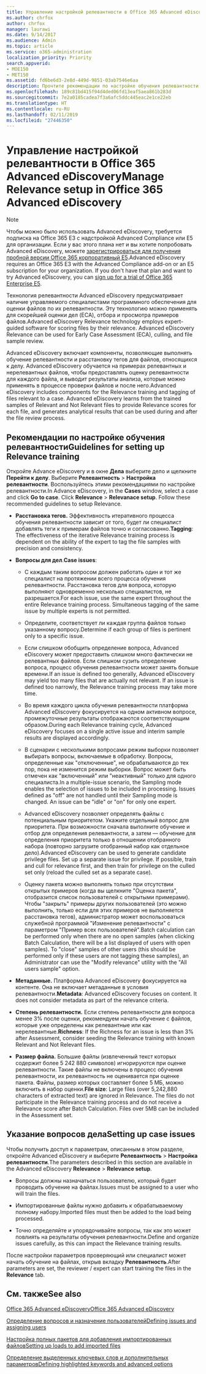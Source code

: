```yaml
---
title: Управление настройкой релевантности в Office 365 Advanced eDiscovery
ms.author: chrfox
author: chrfox
manager: laurawi
ms.date: 9/14/2017
ms.audience: Admin
ms.topic: article
ms.service: o365-administration
localization_priority: Priority
search.appverid:
- MOE150
- MET150
ms.assetid: fd6be6d3-2e8d-449d-9851-03ab7546e6aa
description: Прочтите рекомендации по настройке обучения релевантности в Office 365 Advanced eDiscovery для оценки файлов по их релевантности и получения результатов анализа.
ms.openlocfilehash: 189c81bd415f94d4ded06fd13eaf5aea861b283d
ms.sourcegitcommit: 7e2a0185cadea7f3a6afc5ddc445eac2e1ce22eb
ms.translationtype: HT
ms.contentlocale: ru-RU
ms.lasthandoff: 02/11/2019
ms.locfileid: "27446350"
---
```

# <a name="manage-relevance-setup-in-office-365-advanced-ediscovery"></a><span data-ttu-id="a8753-103">Управление настройкой релевантности в Office 365 Advanced eDiscovery</span><span class="sxs-lookup"><span data-stu-id="a8753-103">Manage Relevance setup in Office 365 Advanced eDiscovery</span></span>

> [!NOTE]
> <span data-ttu-id="a8753-p101">Чтобы можно было использовать Advanced eDiscovery, требуется подписка на Office 365 E3 с надстройкой Advanced Compliance или E5 для организации. Если у вас этого плана нет и вы хотите попробовать Advanced eDiscovery, можете [зарегистрироваться для получения пробной версии Office 365 корпоративный E5](https://go.microsoft.com/fwlink/p/?LinkID=698279).</span><span class="sxs-lookup"><span data-stu-id="a8753-p101">Advanced eDiscovery requires an Office 365 E3 with the Advanced Compliance add-on or an E5 subscription for your organization. If you don't have that plan and want to try Advanced eDiscovery, you can [sign up for a trial of Office 365 Enterprise E5](https://go.microsoft.com/fwlink/p/?LinkID=698279).</span></span> 
  
 <span data-ttu-id="a8753-p102">Технология релевантности Advanced eDiscovery предусматривает наличие управляемого специалистами программного обеспечения для оценки файлов по их релевантности. Эту технологию можно применять для скорейшей оценки дел (ECA), отбора и просмотра примеров файлов.</span><span class="sxs-lookup"><span data-stu-id="a8753-p102">Advanced eDiscovery Relevance technology employs expert-guided software for scoring files by their relevance. Advanced eDiscovery Relevance can be used for Early Case Assessment (ECA), culling, and file sample review.</span></span> 
  
 <span data-ttu-id="a8753-p103">Advanced eDiscovery включает компоненты, позволяющие выполнять обучение релевантности и расстановку тегов для файлов, относящихся к делу. Advanced eDiscovery обучается на примерах релевантных и нерелевантных файлов, чтобы предоставлять оценку релевантности для каждого файла, и выводит результаты анализа, которые можно применять в процессе проверки файлов и после него.</span><span class="sxs-lookup"><span data-stu-id="a8753-p103">Advanced eDiscovery includes components for the Relevance training and tagging of files relevant to a case. Advanced eDiscovery learns from the trained samples of Relevant and Not Relevant files to provide Relevance scores for each file, and generates analytical results that can be used during and after the file review process.</span></span> 
  
## <a name="guidelines-for-setting-up-relevance-training"></a><span data-ttu-id="a8753-110">Рекомендации по настройке обучения релевантности</span><span class="sxs-lookup"><span data-stu-id="a8753-110">Guidelines for setting up Relevance training</span></span>

 <span data-ttu-id="a8753-p104">Откройте Advance eDiscovery и в окне **Дела** выберите дело и щелкните **Перейти к делу**. Выберите **Релевантность** \> **Настройка релевантности**. Воспользуйтесь этими рекомендациями по настройке релевантности.</span><span class="sxs-lookup"><span data-stu-id="a8753-p104">In Advance eDiscovery, in the **Cases** window, select a case and click **Go to case**. Click **Relevance** \> **Relevanace setup**. Follow these recommended guidelines to setup Relevance.</span></span> 
  
- <span data-ttu-id="a8753-114">**Расстановка тегов.** Эффективность итеративного процесса обучения релевантности зависит от того, будет ли специалист добавлять теги к примерам файлов точно и согласованно.</span><span class="sxs-lookup"><span data-stu-id="a8753-114">**Tagging**: The effectiveness of the iterative Relevance training process is dependent on the ability of the expert to tag the file samples with precision and consistency.</span></span>
    
- <span data-ttu-id="a8753-115">**Вопросы для дел**.</span><span class="sxs-lookup"><span data-stu-id="a8753-115">**Case issues**:</span></span> 
    
  - <span data-ttu-id="a8753-p105">С каждым таким вопросом должен работать один и тот же специалист на протяжении всего процесса обучения релевантности. Расстановка тегов для вопроса, которую выполняют одновременно несколько специалистов, не разрешается.</span><span class="sxs-lookup"><span data-stu-id="a8753-p105">For each issue, use the same expert throughout the entire Relevance training process. Simultaneous tagging of the same issue by multiple experts is not permitted.</span></span>
    
  - <span data-ttu-id="a8753-118">Определите, соответствует ли каждая группа файлов только указанному вопросу.</span><span class="sxs-lookup"><span data-stu-id="a8753-118">Determine if each group of files is pertinent only to a specific issue.</span></span> 
    
  - <span data-ttu-id="a8753-p106">Если слишком обобщить определение вопроса, Advanced eDiscovery может предоставить слишком много фактически не релевантных файлов. Если слишком сузить определение вопроса, процесс обучения релевантности может занять больше времени.</span><span class="sxs-lookup"><span data-stu-id="a8753-p106">If an issue is defined too generally, Advanced eDiscovery may yield too many files that are actually not relevant. If an issue is defined too narrowly, the Relevance training process may take more time.</span></span> 
    
  - <span data-ttu-id="a8753-121">Во время каждого цикла обучения релевантности платформа Advanced eDiscovery фокусируется на одном активном вопросе, промежуточные результаты отображаются соответствующим образом.</span><span class="sxs-lookup"><span data-stu-id="a8753-121">During each Relevance training cycle, Advanced eDiscovery focuses on a single active issue and interim sample results are displayed accordingly.</span></span>
    
  - <span data-ttu-id="a8753-p107">В сценарии с несколькими вопросами режим выборки позволяет выбирать вопросы, включаемые в обработку. Вопросы, определенные как "отключенные", не обрабатываются до тех пор, пока не изменится режим выборки. Вопрос может быть отмечен как "включенный" или "неактивный" только для одного специалиста.</span><span class="sxs-lookup"><span data-stu-id="a8753-p107">In a multiple-issue scenario, the Sampling mode enables the selection of issues to be included in processing. Issues defined as "off" are not handled until their Sampling mode is changed. An issue can be "idle" or "on" for only one expert.</span></span>
    
  -  <span data-ttu-id="a8753-p108">Advanced eDiscovery позволяет определять файлы с потенциальным приоритетом. Укажите отдельный вопрос для приоритета. При возможности сначала выполните обучение и отбор для определения релевантности, а затем — обучение для определения приоритета только в отношении отобранного набора (повторно загрузите отобранный набор как отдельное дело).</span><span class="sxs-lookup"><span data-stu-id="a8753-p108">Advanced eDiscovery can be used to generate candidate privilege files. Set up a separate issue for privilege. If possible, train and cull for relevance first, and then train for privilege on the culled set only (reload the culled set as a separate case).</span></span> 
    
  - <span data-ttu-id="a8753-p109">Оценку пакета можно выполнять только при отсутствии открытых примеров (когда вы щелкните "Оценка пакета", отобразится список пользователей с открытыми примерами). Чтобы "закрыть" примеры других пользователей (это можно выполнить, только если для этих примеров не выполняется расстановка тегов), администратор может воспользоваться служебной программой "Изменение релевантности" с параметром "Пример всех пользователей".</span><span class="sxs-lookup"><span data-stu-id="a8753-p109">Batch calculation can be performed only when there are no open samples (when clicking Batch Calculation, there will be a list displayed of users with open samples). To "close" samples of other users (this should be performed only if these users are not tagging these samples), an Administrator can use the "Modify relevance" utility with the "All users sample" option.</span></span>
    
- <span data-ttu-id="a8753-p110">**Метаданные.** Платформа Advanced eDiscovery фокусируется на контенте. Она не включает метаданные в условия релевантности.</span><span class="sxs-lookup"><span data-stu-id="a8753-p110">**Metadata**: Advanced eDiscovery focuses on content. It does not consider metadata as part of the relevance criteria.</span></span> 
    
- <span data-ttu-id="a8753-132">**Степень релевантности.** Если степень релевантности для вопроса менее 3% после оценки, рекомендуем начать обучение с файлов, которые уже определены как релевантные или как нерелевантные.</span><span class="sxs-lookup"><span data-stu-id="a8753-132">**Richness**: If the Richness for an issue is less than 3% after Assessment, consider seeding the Relevance training with known Relevant and Not Relevant files.</span></span>
    
- <span data-ttu-id="a8753-p111">**Размер файла.** Большие файлы (извлеченный текст которых содержит более 5 242 880 символов) игнорируются при оценке релевантности. Такие файлы не включены в процесс обучения релевантности, их релевантность не оценивается при оценке пакета. Файлы, размер которых составляет более 5 МБ, можно включить в набор оценки.</span><span class="sxs-lookup"><span data-stu-id="a8753-p111">**File size**: Large files (over 5,242,880 characters of extracted text) are ignored in Relevance. The files do not participate in the Relevance training process and do not receive a Relevance score after Batch Calculation. Files over 5MB can be included in the Assessment set.</span></span>
    
## <a name="setting-up-case-issues"></a><span data-ttu-id="a8753-136">Указание вопросов дела</span><span class="sxs-lookup"><span data-stu-id="a8753-136">Setting up case issues</span></span>

<span data-ttu-id="a8753-137">Чтобы получить доступ к параметрам, описанным в этом разделе, откройте Advanced eDiscovery и выберите **Релевантность** \> **Настройка релевантности**.</span><span class="sxs-lookup"><span data-stu-id="a8753-137">The parameters described in this section are available in the Advanced eDiscovery **Relevance** \> **Relevance setup**.</span></span> 
  
- <span data-ttu-id="a8753-138">Вопросы должны назначаться пользователю, который будет проводить обучение на файлах.</span><span class="sxs-lookup"><span data-stu-id="a8753-138">Issues must be assigned to a user who will train the files.</span></span>
    
- <span data-ttu-id="a8753-139">Импортированные файлы нужно добавить к обрабатываемому полному набору.</span><span class="sxs-lookup"><span data-stu-id="a8753-139">Imported files must then be added to the load being processed.</span></span>
    
- <span data-ttu-id="a8753-140">Точно определяйте и упорядочивайте вопросы, так как это может повлиять на результаты обучения релевантности.</span><span class="sxs-lookup"><span data-stu-id="a8753-140">Define and organize issues carefully, as this can impact the Relevance training results.</span></span>
    
<span data-ttu-id="a8753-141">После настройки параметров проверяющий или специалист может начать обучение на файлах, открыв вкладку **Релевантность**.</span><span class="sxs-lookup"><span data-stu-id="a8753-141">After parameters are set, the reviewer / expert can start training the files in the **Relevance** tab.</span></span> 
  
## <a name="see-also"></a><span data-ttu-id="a8753-142">См. также</span><span class="sxs-lookup"><span data-stu-id="a8753-142">See also</span></span>

[<span data-ttu-id="a8753-143">Office 365 Advanced eDiscovery</span><span class="sxs-lookup"><span data-stu-id="a8753-143">Office 365 Advanced eDiscovery</span></span>](office-365-advanced-ediscovery.md)
  
[<span data-ttu-id="a8753-144">Определение вопросов и назначение пользователей</span><span class="sxs-lookup"><span data-stu-id="a8753-144">Defining issues and assigning users</span></span>](define-issues-and-assign-users.md)
  
[<span data-ttu-id="a8753-145">Настройка полных пакетов для добавления импортированных файлов</span><span class="sxs-lookup"><span data-stu-id="a8753-145">Setting up loads to add imported files</span></span>](set-up-loads-to-add-imported-files.md)
  
[<span data-ttu-id="a8753-146">Определение выделенных ключевых слов и дополнительных параметров</span><span class="sxs-lookup"><span data-stu-id="a8753-146">Defining highlighted keywords and advanced options</span></span>](define-highlighted-keywords-and-advanced-options.md)


